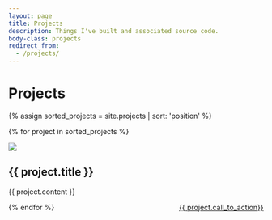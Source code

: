 ```yaml
---
layout: page
title: Projects
description: Things I've built and associated source code.
body-class: projects
redirect_from:
  - /projects/
---
```


# Projects

{% assign sorted_projects = site.projects | sort: 'position' %}

{% for project in sorted_projects %}

<div>
<img src='http://ecx.images-amazon.com/images/I/21-leKb-zsL._SL500_AA300_.png' class='iconDetails'>

<h2 class='projectTitle'>{{ project.title }}</h2>
<p> {{ project.content }} </p>
<a href="{{ project.view_url }}" class="call-to-action" style="float:right;font-size:1em">{{ project.call_to_action}}</a>

</div>




{% endfor %}



